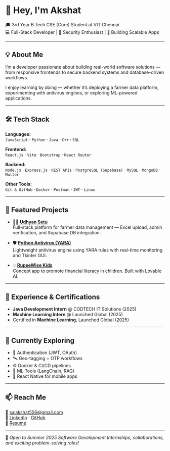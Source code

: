 # 👋 Hey, I'm Akshat  

🎓 3rd Year B.Tech CSE (Core) Student at VIT Chennai  
💻 Full-Stack Developer | 🔐 Security Enthusiast | 🚀 Building Scalable Apps  

---

## 💡 About Me  

I’m a developer passionate about building real-world software solutions — from responsive frontends to secure backend systems and database-driven workflows.  

I enjoy learning by doing — whether it’s deploying a farmer data platform, experimenting with antivirus engines, or exploring ML-powered applications.  

---

## 🛠️ Tech Stack  

**Languages:**  
`JavaScript` · `Python` · `Java` · `C++` · `SQL`  

**Frontend:**  
`React.js` · `Vite` · `Bootstrap` · `React Router`  

**Backend:**  
`Node.js` · `Express.js` · `REST APIs` · `PostgreSQL (Supabase)` · `MySQL` · `MongoDB` · `Multer`  

**Other Tools:**  
`Git & GitHub` · `Docker` · `Postman` · `JWT` · `Linux`  

---

## 🚀 Featured Projects  

- 🧑‍🌾 [**Udhyan Setu**](https://github.com/msv-akshat/UdhyanSetu_Final)  
  Full-stack platform for farmer data management — Excel upload, admin verification, and Supabase DB integration.  

- 🛡️ [**Python Antivirus (YARA)**](https://github.com/yourusername/python-antivirus-demo)  
  Lightweight antivirus engine using YARA rules with real-time monitoring and Tkinter GUI.  

- 💡 [**RupeeWise Kids**](https://github.com/msv-akshat/rupee-wise-kids)  
  Concept app to promote financial literacy in children. Built with Lovable AI.  

---

## 💼 Experience & Certifications  

- **Java Development Intern** @ CODTECH IT Solutions (2025)  
- **Machine Learning Intern** @ Launched Global (2025)  
- Certified in **Machine Learning**, Launched Global (2025)  

---

## 🌱 Currently Exploring  

- 🔐 Authentication (JWT, OAuth)  
- 🛰️ Geo-tagging + OTP workflows  
- ⚙️ Docker & CI/CD pipelines  
- 🤖 ML Tools (LangChain, RAG)  
- 📱 React Native for mobile apps  

---

## 📫 Reach Me  

📧 [saiakshat556@gmail.com](mailto:saiakshat556@gmail.com)  
🔗 [LinkedIn](https://www.linkedin.com/in/sai-venkat-akshat-madamsetty-b3242328b/) · [GitHub](https://github.com/msv-akshat)  
📄 [Resume](https://drive.google.com/file/d/1VcMts79epWCtLC1oedATDfZJluV0RrDo/view?usp=sharing)  

---

🚀 *Open to Summer 2025 Software Development Internships, collaborations, and exciting problem-solving roles!*  
